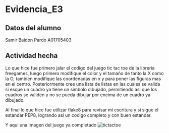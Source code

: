 # Evidencia_E3

## Datos del alumno
Samir Baidon Pardo
A01705403

## Actividad hecha
Lo que hice fue primero jalar el codigo del juego tic tac toe de la libreria freegames, luego primero modifique el color y el tamaño de tanto la X como la O, tambien modifique las coordenadas en x y para poner las figuras mas en el centro. Posteriormente cree una lista de listas en las cuales se valida si esque un cuadro ya tiene un simbolo dibujado, permitiendo asi que los cuadros se validen y no se pueda dibujar por encima de un cuadro ya dibujado.

Al final lo que hice fue utilizar flake8 para revisar mi escritura y si sigue el estandar PEP8, logrando asi un codigo completo y con buen estandar.

Y aqui una imagen del juego ya completado
![tictactoe](https://github.com/Zathiald/Evidencia_E3/assets/111139805/2db61764-294d-45e2-abee-e11590fcf8f2)
